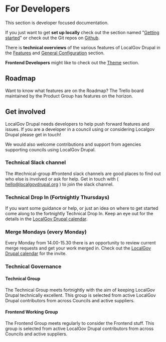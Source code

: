 # For Developers

This section is developer focused documentation. 

If you just want to get **set up locally** check out the section named "[Getting started](/devs/getting-started)" or check out the Git repos on [Github](https://github.com/localgovdrupal). 

There is **technical overviews** of the various features of LocalGov Drupal in the [Features](/devs/features) and [General Configuration](/devs/general/) section. 

**Frontend Developers** might like to check out the [Theme](/devs/theme) section. 

## Roadmap

Want to know what features are on the Roadmap? 
The Trello board maintained by the Product Group has features on the horizon. 

## Get involved

LocalGov Drupal needs developers to help push forward features and issues. If you are a developer in a council using or considering Localgov Drupal please get in touch!

We would also welcome contributions and support from agencies supporting councils using LocalGov Drupal.

### Technical Slack channel
The #technical-group #frontend slack channels are good places to find out who else is involved or ask for help. Get in touch with ( hello@localgovdrupal.org ) to join the slack channel. 

### Technical Drop In (Fortnightly Thursdays)
If you want some guidance or help, or just an idea on where to get started come along to the fortnightly Technical Drop In. Keep an eye out for the details in the [LocalGov Drupal calendar](https://calendar.google.com/calendar/u/0/embed?src=dnkea9ec90vrkdnrmlo1ng3dik@group.calendar.google.com&ctz=Europe/London).

### Merge Mondays (every Monday)
Every Monday from 14.00-15.30 there is an opportunity to review current merge requests and get your work merged in. Check out the [LocalGov Drupal calendar](https://calendar.google.com/calendar/u/0/embed?src=dnkea9ec90vrkdnrmlo1ng3dik@group.calendar.google.com&ctz=Europe/London) for the invite.

### Technical Governance
#### Technical Group
The Technical Group meets fortnightly with the aim of keeping LocalGov Drupal technically excellent. This group is selected from active LocalGov Drupal contributors from across Councils and active suppliers.
#### Frontend Working Group
The Frontend Group meets regularly to consider the Frontend stuff. This group is selected from active LocalGov Drupal contributors from across Councils and active suppliers.
